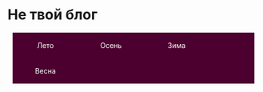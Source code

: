 # Не твой блог
<style>
#navbar, #navbar li {
  margin: 10;
  padding: 0;
}
#navbar {
  background: #4C002F;
}
#navbar li {
  display: inline-block;
  width: 23%; /* 4 пункта меню, то есть 100%/4 */
  text-align: center;
}
#navbar a {
  display: block;
  padding: 7px;
  color: white;
  text-decoration: none;
}
#navbar a:hover {
  background: #8A2D51;
}
</style>

<ul id="navbar">
  <li><a href="#1">Лето</a>
  <li><a href="#2">Осень</a>
  <li><a href="#3">Зима</a>
  <li><a href="#4">Весна</a>







